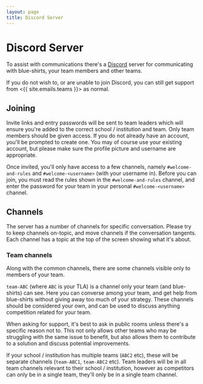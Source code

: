 ```yaml
---
layout: page
title: Discord Server
---
```


# Discord Server

To assist with communications there's a [Discord](https://discord.com/) server for communicating with blue-shirts, your team members and other teams.

If you do not wish to, or are unable to join Discord, you can still get support from <{{ site.emails.teams }}> as normal.

## Joining

Invite links and entry passwords will be sent to team leaders which will ensure you're added to the correct school / institution and team. Only team members should be given access. If you do not already have an account, you'll be prompted to create one. You may of course use your existing account, but please make sure the profile picture and username are appropriate.

Once invited, you'll only have access to a few channels, namely `#welcome-and-rules` and `#welcome-<username>` (with your username in). Before you can join, you must read the rules shown in the `#welcome-and-rules` channel, and enter the password for your team in your personal `#welcome-<username>` channel.

## Channels

The server has a number of channels for specific conversation. Please try to keep channels on-topic, and move channels if the conversation tangents. Each channel has a topic at the top of the screen showing what it's about.

### Team channels

Along with the common channels, there are some channels visible only to members of your team.

`team-ABC` (where `ABC` is your TLA) is a channel only your team (and blue-shirts) can see. Here you can converse among your team, and get help from blue-shirts without giving away too much of your strategy. These channels should be considered your own, and can be used to discuss anything competition related for your team.

When asking for support, it's best to ask in public rooms unless there's a specific reason not to. This not only allows other teams who may be struggling with the same issue to benefit, but also allows them to contribute to a solution and discuss potential improvements.

If your school / institution has multiple teams (`ABC2` etc), these will be separate channels (`team-ABC1`, `team-ABC2` etc). Team leaders will be in all team channels relevant to their school / institution, however as competitors can only be in a single team, they'll only be in a single team channel.
